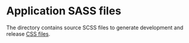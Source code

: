 Application SASS files
======================

The directory contains source SCSS files to generate development and release [CSS files](../../app/css/).
